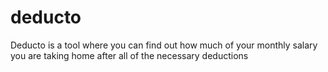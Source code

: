 # deducto
Deducto is a tool where you can find out how much of your monthly salary you are taking home after all of the necessary deductions
